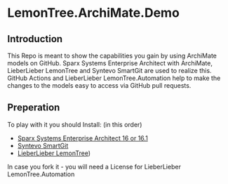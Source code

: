 # LemonTree.ArchiMate.Demo


## Introduction
This Repo is meant to show the capabilities you gain by using ArchiMate models on GitHub.
Sparx Systems Enterprise Architect with ArchiMate, LieberLieber LemonTree and Syntevo SmartGit are used to realize this.
GitHub Actions and LieberLieber LemonTree.Automation help to make the changes to the models easy to access via GitHub pull requests.

## Preperation
To play with it you should Install: (in this order)

* [Sparx Systems Enterprise Architect 16 or 16.1](https://sparxsystems.com/)
* [Syntevo SmartGit](https://www.syntevo.com/smartgit/)
* [LieberLieber LemonTree](https://www.lieberlieber.com/lemontree/en/))

In case you fork it - you will need a License for LieberLieber LemonTree.Automation
